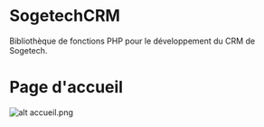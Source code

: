 # SogetechCRM
Bibliothèque de fonctions PHP pour le développement du CRM de Sogetech.

# Page d'accueil
![alt accueil.png](https://github.com/gkesse/SogetechCRM/raw/master/data/img/accueil.png "Page d'accueil")
